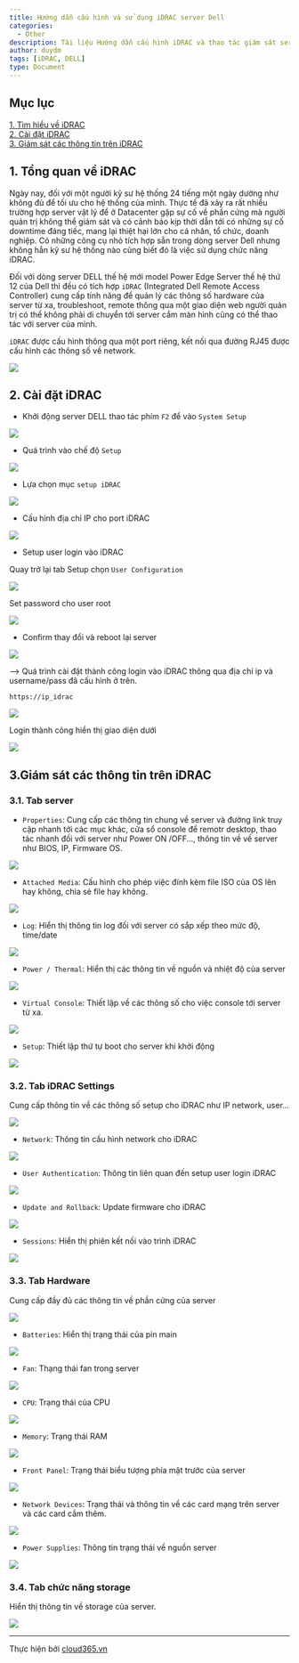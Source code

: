 ```yaml
---
title: Hướng dẫn cấu hình và sử dụng iDRAC server Dell
categories:
  - Other
description: Tài liệu Hướng dẫn cấu hình iDRAC và thao tác giám sát server Dell
author: duydm
tags: [iDRAC, DELL]
type: Document
---
```


## Mục lục

[1. Tìm hiểu về iDRAC](#tongquanveidrac)<br>
[2. Cài đặt iDRAC](#caidatidrac)<br>
[3. Giám sát các thông tin trên iDRAC](#giamsatidrac)<br>

<a name="tongquanveidrac"></a>
## 1. Tổng quan về iDRAC

Ngày nay, đối với một người kỹ sư hệ thống 24 tiếng một ngày dường như không đủ để tối ưu cho hệ thống của mình. Thực tế đã xảy ra rất nhiều trường hợp server vật lý để ở Datacenter gặp sự cố về phần cứng mà người quản trị không thể giám sát và có cảnh báo kịp thời dẫn tới có những sự cố downtime đáng tiếc, mang lại thiệt hại lớn cho cá nhân, tổ chức, doanh nghiệp. Có những công cụ nhỏ tích hợp sẵn trong dòng server Dell nhưng không hẳn kỹ sư hệ thống nào cũng biết đó là việc sử dụng chức năng iDRAC.

Đối với dòng server DELL thế hệ mới model Power Edge Server thế hệ thứ 12 của Dell thì đều có tích hợp `iDRAC` (Integrated Dell Remote Access Controller) cung cấp tính năng để quản lý các thông số hardware của server từ xa, troubleshoot, remote thông qua một giao diện web người quản trị có thể không phải di chuyển tới server cắm màn hình cũng có thể thao tác với server của mình.

`iDRAC` được cấu hình thông qua một port riêng, kết nối qua đường RJ45 được cấu hình các thông số về network.

![](/images/img-idrac-dell/idrac1.png)

<a name="caidatidrac"></a>
## 2. Cài đặt iDRAC ##

+ Khởi động server DELL thao tác phím `F2` để vào `System Setup`

![](/images/img-idrac-dell/idrac2.png)

+ Quá trình vào chế độ `Setup`

![](/images/img-idrac-dell/idrac3.png)

+ Lựa chọn mục `setup iDRAC`

![](/images/img-idrac-dell/idrac4.png)

+ Cấu hình địa chỉ IP cho port iDRAC

![](/images/img-idrac-dell/idrac5.png)

+ Setup user login vào iDRAC

Quay trở lại tab Setup chọn `User Configuration`

![](/images/img-idrac-dell/idrac6.png)

Set password cho user root

![](/images/img-idrac-dell/idrac7.png)

+ Confirm thay đổi và reboot lại server

![](/images/img-idrac-dell/idrac8.png)

--> Quá trình cài đặt thành công login vào iDRAC thông qua địa chỉ ip và username/pass đã cấu hình ở trên.

`https://ip_idrac`

![](/images/img-idrac-dell/idrac9.png)

Login thành công hiển thị giao diện dưới

![](/images/img-idrac-dell/idrac10.png)

<a name="giamsatidrac"></a>
## 3.Giám sát các thông tin trên iDRAC ##

### 3.1. Tab server ###

+ `Properties`: Cung cấp các thông tin chung về server và đường link truy cập nhanh tới các mục khác, cửa sổ console để remotr desktop, thao tác nhanh đối với server như Power ON /OFF..., thông tin về về server như BIOS, IP, Firmware OS.

![](/images/img-idrac-dell/idrac11.png)

+ `Attached Media`: Cấu hình cho phép việc đính kèm file ISO của OS lên hay không, chia sẻ file hay không.

![](/images/img-idrac-dell/idrac12.png)

+ `Log`: Hiển thị thông tin log đối với server có sắp xếp theo mức độ, time/date

![](/images/img-idrac-dell/idrac13.png)

+ `Power / Thermal`: Hiển thị các thông tin về nguồn và nhiệt độ của server

![](/images/img-idrac-dell/idrac14.png)

+ `Virtual Console`: Thiết lập về các thông số cho việc console tới server từ xa.

![](/images/img-idrac-dell/idrac15.png)

+ `Setup`: Thiết lập thứ tự boot cho server khi khởi động

![](/images/img-idrac-dell/idrac16.png)

### 3.2. Tab iDRAC Settings ###

Cung cấp thông tin về các thông số setup cho iDRAC như IP network, user...

![](/images/img-idrac-dell/idrac17.png)

+ `Network`: Thông tin cấu hình network cho iDRAC

![](/images/img-idrac-dell/idrac18.png)

+ `User Authentication`: Thông tin liên quan đến setup user login iDRAC

![](/images/img-idrac-dell/idrac19.png)

+ `Update and Rollback`: Update firmware cho iDRAC

![](/images/img-idrac-dell/idrac20.png)

+ `Sessions`: Hiển thị phiên kết nối vào trình iDRAC

![](/images/img-idrac-dell/idrac21.png)

### 3.3. Tab Hardware ###

Cung cấp đầy đủ các thông tin về phần cứng của server

![](/images/img-idrac-dell/idrac22.png)

+ `Batteries`: Hiển thị trạng thái của pin main

![](/images/img-idrac-dell/idrac23.png)

+ `Fan`: Thạng thái fan trong server

![](/images/img-idrac-dell/idrac24.png)

+ `CPU`: Trạng thái của CPU

![](/images/img-idrac-dell/idrac25.png)

+ `Memory`: Trạng thái RAM

![](/images/img-idrac-dell/idrac26.png)

+ `Front Panel`: Trạng thái biểu tượng phía mặt trước của server

![](/images/img-idrac-dell/idrac27.png)

+ `Network Devices`: Trạng thái và thông tin về các card mạng trên server và các card cắm thêm.

![](/images/img-idrac-dell/idrac28.png)

+ `Power Supplies`: Thông tin trạng thái về nguồn server

![](/images/img-idrac-dell/idrac29.png)

### 3.4. Tab chức năng storage ###

Hiển thị thông tin về storage của server.

![](/images/img-idrac-dell/idrac30.png)

---
Thực hiện bởi <a href="https://cloud365.vn/" target="_blank">cloud365.vn</a>